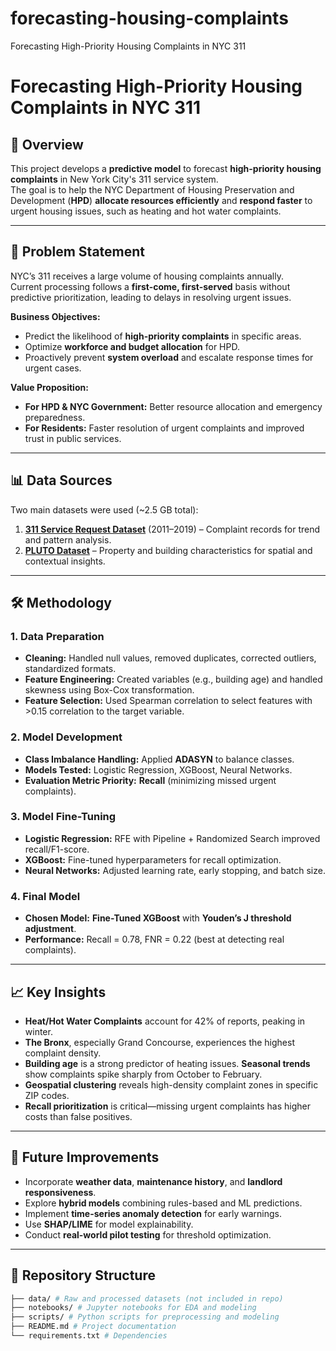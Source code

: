 # forecasting-housing-complaints
Forecasting High-Priority Housing Complaints in NYC 311

# Forecasting High-Priority Housing Complaints in NYC 311

## 📌 Overview
This project develops a **predictive model** to forecast **high-priority housing complaints** in New York City's 311 service system.  
The goal is to help the NYC Department of Housing Preservation and Development (**HPD**) **allocate resources efficiently** and **respond faster** to urgent housing issues, such as heating and hot water complaints.

---

## 🎯 Problem Statement
NYC’s 311 receives a large volume of housing complaints annually.  
Current processing follows a **first-come, first-served** basis without predictive prioritization, leading to delays in resolving urgent issues.

**Business Objectives:**
- Predict the likelihood of **high-priority complaints** in specific areas.
- Optimize **workforce and budget allocation** for HPD.
- Proactively prevent **system overload** and escalate response times for urgent cases.

**Value Proposition:**
- **For HPD & NYC Government:** Better resource allocation and emergency preparedness.
- **For Residents:** Faster resolution of urgent complaints and improved trust in public services.

---

## 📊 Data Sources
Two main datasets were used (~2.5 GB total):

1. **[311 Service Request Dataset](https://data.cityofnewyork.us/Social-Services/311-Service-Requests-from-2010-to-Present/erm2-nwe9/about_data)** (2011–2019) – Complaint records for trend and pattern analysis.
2. **[PLUTO Dataset](https://www.nyc.gov/assets/planning/download/pdf/data-maps/open-data/dwn-pluto-mappluto.pdf)** – Property and building characteristics for spatial and contextual insights.

---

## 🛠 Methodology

### 1. Data Preparation
- **Cleaning:** Handled null values, removed duplicates, corrected outliers, standardized formats.
- **Feature Engineering:** Created variables (e.g., building age) and handled skewness using Box-Cox transformation.
- **Feature Selection:** Used Spearman correlation to select features with >0.15 correlation to the target variable.

### 2. Model Development
- **Class Imbalance Handling:** Applied **ADASYN** to balance classes.
- **Models Tested:** Logistic Regression, XGBoost, Neural Networks.
- **Evaluation Metric Priority:** **Recall** (minimizing missed urgent complaints).

### 3. Model Fine-Tuning
- **Logistic Regression:** RFE with Pipeline + Randomized Search improved recall/F1-score.
- **XGBoost:** Fine-tuned hyperparameters for recall optimization.
- **Neural Networks:** Adjusted learning rate, early stopping, and batch size.

### 4. Final Model
- **Chosen Model:** **Fine-Tuned XGBoost** with **Youden’s J threshold adjustment**.
- **Performance:** Recall = 0.78, FNR = 0.22 (best at detecting real complaints).

---

## 📈 Key Insights
- **Heat/Hot Water Complaints** account for 42% of reports, peaking in winter.
- **The Bronx**, especially Grand Concourse, experiences the highest complaint density.
- **Building age** is a strong predictor of heating issues.
  **Seasonal trends** show complaints spike sharply from October to February.
- **Geospatial clustering** reveals high-density complaint zones in specific ZIP codes.
- **Recall prioritization** is critical—missing urgent complaints has higher costs than false positives.
---

## 🔮 Future Improvements
- Incorporate **weather data**, **maintenance history**, and **landlord responsiveness**.
- Explore **hybrid models** combining rules-based and ML predictions.
- Implement **time-series anomaly detection** for early warnings.
- Use **SHAP/LIME** for model explainability.
- Conduct **real-world pilot testing** for threshold optimization.

---

## 📂 Repository Structure
```bash
├── data/ # Raw and processed datasets (not included in repo)
├── notebooks/ # Jupyter notebooks for EDA and modeling
├── scripts/ # Python scripts for preprocessing and modeling
├── README.md # Project documentation
└── requirements.txt # Dependencies
```
